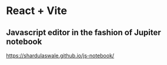 # React + Vite

## Javascript editor in the fashion of Jupiter notebook

https://shardulaswale.github.io/js-notebook/
